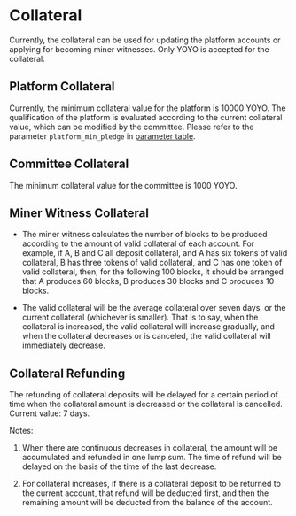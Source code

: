 # Collateral

Currently, the collateral can be used for updating the platform accounts or applying for becoming miner witnesses. Only YOYO is accepted for the collateral.

## Platform Collateral

Currently, the minimum collateral value for the platform is 10000 YOYO. The qualification of the platform is evaluated according to the current collateral value, which can be modified by the committee. Please refer to the parameter `platform_min_pledge` in [parameter table](https://yoyow.bts.ai/fees).

## Committee Collateral

The minimum collateral value for the committee is 1000 YOYO.


## Miner Witness Collateral

- The miner witness calculates the number of blocks to be produced according to the amount of valid collateral of each account. For example, if A, B and C all deposit collateral, and A has six tokens of valid collateral, B has three tokens of valid collateral, and C has one token of valid collateral, then, for the following 100 blocks, it should be arranged that A produces 60 blocks, B produces 30 blocks and C produces 10 blocks.

- The valid collateral will be the average collateral over seven days, or the current collateral (whichever is smaller). That is to say, when the collateral is increased, the valid collateral will increase gradually, and when the collateral decreases or is canceled, the valid collateral will immediately decrease.

## Collateral Refunding

The refunding of collateral deposits will be delayed for a certain period of time when the collateral amount is decreased or the collateral is cancelled. Current value: 7 days.

Notes:
1. When there are continuous decreases in collateral, the amount will be accumulated and refunded in one lump sum. The time of refund will be delayed on the basis of the time of the last decrease.

2. For collateral increases, if there is a collateral deposit to be returned to the current account, that refund will be deducted first, and then the remaining amount will be deducted from the balance of the account.
